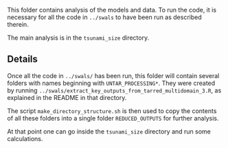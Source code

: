 This folder contains analysis of the models and data. To run the code, it is necessary for all the code in `../swals` to have been run as described therein.

The main analysis is in the `tsunami_size` directory.

## Details

Once all the code in `../swals/` has been run, this folder will contain several folders with names beginning with `UNTAR_PROCESSING*`. They were created by running `../swals/extract_key_outputs_from_tarred_multidomain_3.R`, as explained in the README in that directory. 

The script `make_directory_structure.sh` is then used to copy the contents of all these folders into a single folder `REDUCED_OUTPUTS` for further analysis.

At that point one can go inside the `tsunami_size` directory and run some calculations.
